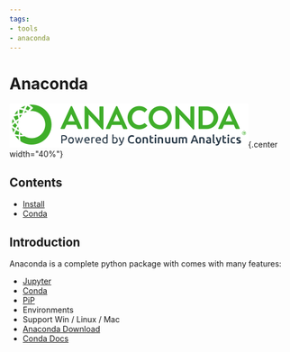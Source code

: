 ```yaml
---
tags:
- tools
- anaconda
---
```

# Anaconda
![](img/logo.svg){.center width="40%"}

## Contents

- [Install](install.md)
- [Conda](conda.md)

## Introduction

Anaconda is a complete python package with comes with many features:

- [Jupyter](../jupyter/index.md)
- [Conda](conda.md)
- [PiP](../../coding/python/pip_general.md)
- Environments
- Support Win / Linux / Mac
- [Anaconda Download](https://www.continuum.io/downloads)
- [Conda Docs](http://conda.pydata.org/)
